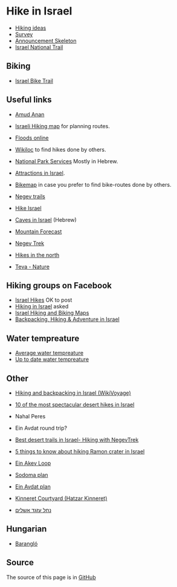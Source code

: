 # Hike in Israel

* [Hiking ideas](hiking-ideas)
* [Survey](survey-2017-12)
* [Announcement Skeleton](announcement-skeleton)
* [Israel National Trail](israel-national-trail)

## Biking

* [Israel Bike Trail](https://ibt.org.il/en/)

## Useful links

* [Amud Anan](https://amudanan.co.il/)
* [Israeli Hiking map](https://israelhiking.osm.org.il/) for planning routes.
* [Floods online](https://www.floods.online/)
* [Wikiloc](https://www.wikiloc.com/) to find hikes done by others.
* [National Park Services](http://www.parks.org.il/) Mostly in Hebrew.
* [Attractions in Israel](http://www.attractions-in-israel.com/).
* [Bikemap](https://www.bikemap.net/) in case you prefer to find bike-routes done by others.
* [Negev trails](https://www.negevtrails.com/)
* [Hike Israel](https://hike-israel.com/)

* [Caves in Israel](https://www.malham.info/) (Hebrew)

* [Mountain Forecast](https://www.mountain-forecast.com/)

* [Negev Trek](https://www.negevtrek.com/)

* [Hikes in the north](https://www.teva.org.il/?pg=SearchTrips&CategoryID=1686&SubRegionID=9&TripTypeID=&DifficultyID=&FreeTripSearch=&IsPayment=0&IsRecomended=1)
* [Teva - Nature](https://www.teva.org.il/)

## Hiking groups on Facebook

* [Israel Hikes](https://www.facebook.com/groups/1636742616551780/)  OK to post
* [Hiking in Israel](https://www.facebook.com/groups/HikingInIsrael/) asked
* [Israel Hiking and Biking Maps](https://www.facebook.com/groups/994960670559126/)
* [Backpacking, Hiking,& Adventure in Israel](https://www.facebook.com/groups/backpackingisrael/)

## Water tempreature

* [Average water tempreature](https://www.israelweather.co.il/page3.asp?topic_id=76&topic2_id=73&page_id=62)
* [Up to date water tempreature](https://www.israelweather.co.il/forecast/sea.html)

## Other

* [Hiking and backpacking in Israel (WikiVoyage)](https://en.wikivoyage.org/wiki/Hiking_and_backpacking_in_Israel)

* [10 of the most spectacular desert hikes in Israel](https://www.israel21c.org/10-of-the-most-spectacular-desert-hikes-in-israel/)
* Nahal Peres
* Ein Avdat round trip?
* [Best desert trails in Israel- Hiking with NegevTrek](https://www.negevtrek.com/?tours_post=ein-akev-loop)
* [5 things to know about hiking Ramon crater in Israel](https://thesanetravel.com/travels/israel/hiking-ramon-crater-israel)
* [Ein Akev Loop](https://www.negevtrails.com/ein-akev-loop)
* [Sodoma plan](https://israelhiking.osm.org.il/share/NDAOFu1yUG)
* [Ein Avdat plan](https://israelhiking.osm.org.il/share/HOLof5ap2K)
* [Kinneret Courtyard (Hatzar Kinneret)](https://shimur.org/sites/kinneret-courtyard-hatzar-kinneret/?lang=en)

* [נחל עזגד אשלים](https://www.deadsea.co.il/%D7%A0%D7%97%D7%9C-%D7%A2%D7%96%D7%92%D7%93-%D7%90%D7%A9%D7%9C%D7%99%D7%9D-%D7%97%D7%92%D7%99%D7%92%D7%AA-%D7%9E%D7%99%D7%9D-%D7%91%D7%9E%D7%93%D7%91%D7%A8/)

## Hungarian

* [Barangló](http://barangolo.shalom-olim.com/)


## Source

The source of this page is in [GitHub](https://github.com/szabgab/hike-in-israel)


